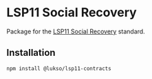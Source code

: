 # LSP11 Social Recovery

Package for the [LSP11 Social Recovery](https://github.com/lukso-network/LIPs/blob/main/LSPs/LSP-11-BasicSocialRecovery.md) standard.

## Installation

```bash
npm install @lukso/lsp11-contracts
```
